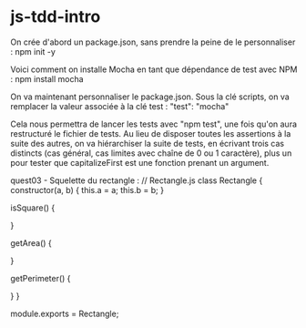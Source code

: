 # js-tdd-intro

On crée d'abord un package.json, sans prendre la peine de le personnaliser :
npm init -y

Voici comment on installe Mocha en tant que dépendance de test avec NPM :
npm install mocha

On va maintenant personnaliser le package.json. Sous la clé scripts, on va remplacer la valeur associée à la clé test :
"test": "mocha"

Cela nous permettra de lancer les tests avec "npm test", une fois qu'on aura restructuré le fichier de tests.
Au lieu de disposer toutes les assertions à la suite des autres,
on va hiérarchiser la suite de tests, en écrivant trois cas distincts 
(cas général, cas limites avec chaîne de 0 ou 1 caractère),
plus un pour tester que capitalizeFirst est une fonction prenant un argument.

quest03 - Squelette du rectangle :
// Rectangle.js
class Rectangle {
  constructor(a, b) {
    this.a = a;
    this.b = b;
  }

  isSquare() {

  }

  getArea() {

  }

  getPerimeter() {

  }
}

module.exports = Rectangle;

